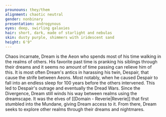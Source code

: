 ```yaml
---
prounouns: they/them
alignment: chaotic neutral
gender: nonbinary
presentation: androgynous
eyes: deep, swirling galaxies
hair: short, dark, made of starlight and nebulas
skin: dusty purple, shimmers with iridescent sand
height: 6'9"
---
```



Chaos incarnate, Dream is the Aeon who spends most of his time walking in the realms of others. His favorite past time is pranking his siblings through their dreams and it seems no amount of time passing can relieve him of this. It is most often Dream's antics in harassing his twin, Despair, that cause the strife between Aeons. Most notably, when he caused Despair to fall into an endless sleep for 100 years before the others intervened. This led to Despair's outrage and eventually the Dread Wars. Since the Divergence, Dream still winds his way between realms using the dreamscape. It was the elves of [[Domain - Reverie|Reverie]] that first stumbled into the Mundane, giving Dream access to it. From there, Dream seeks to explore other realms through their dreams and nightmares.